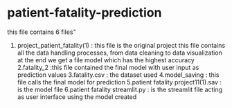 # patient-fatality-prediction
this file contains 6 files"
1. project_patient_fatality(1) : this file is the original project
   this file contains all the data handling processes, from data cleaning to data visualization
   at the end we get a file model which has the highest accuracy
2.fatality_2 :this file contained the final model with user input as prediction values
3.fatality.csv : the dataset used
4.model_saving : this file calls the final model for prediction
5.patient fatality project11(1).sav : is the model file
6.patient fatality streamlit.py : is the streamlit file acting as user interface using the model created
